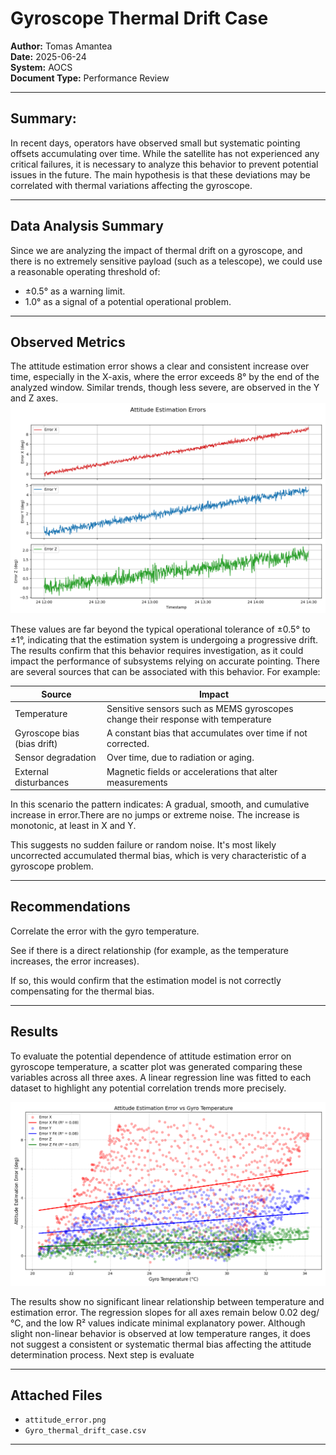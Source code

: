 
# Gyroscope Thermal Drift Case

**Author:** Tomas Amantea  
**Date:** 2025-06-24  
**System:** AOCS  
**Document Type:** Performance Review  

---

## Summary:

In recent days, operators have observed small but systematic pointing offsets accumulating over time. While the satellite has not experienced any critical failures, it is necessary to analyze this behavior to prevent potential issues in the future. The main hypothesis is that these deviations may be correlated with thermal variations affecting the gyroscope.


---

## Data Analysis Summary
Since we are analyzing the impact of thermal drift on a gyroscope, and there is no extremely sensitive payload (such as a telescope), we could use a reasonable operating threshold of:

* ±0.5° as a warning limit.
* 1.0° as a signal of a potential operational problem.
---

## Observed Metrics
The attitude estimation error shows a clear and consistent increase over time, especially in the X-axis, where the error exceeds 8° by the end of the analyzed window. Similar trends, though less severe, are observed in the Y and Z axes.
![Attitude Error](plots/attitude_error.png)

These values are far beyond the typical operational tolerance of ±0.5° to ±1°, indicating that the estimation system is undergoing a progressive drift. The results confirm that this behavior requires investigation, as it could impact the performance of subsystems relying on accurate pointing.
There are several sources that can be associated with this behavior. For example:


|Source| Impact|
|------|--------|
|Temperature|Sensitive sensors such as MEMS gyroscopes change their response with temperature|
|Gyroscope bias (bias drift)|A constant bias that accumulates over time if not corrected.|
|Sensor degradation|Over time, due to radiation or aging.|
|External disturbances|Magnetic fields or accelerations that alter measurements|


In this scenario the pattern indicates:
A gradual, smooth, and cumulative increase in error.There are no jumps or extreme noise.
The increase is monotonic, at least in X and Y.

This suggests no sudden failure or random noise. It's most likely uncorrected accumulated thermal bias, which is very characteristic of a gyroscope problem.


---

## Recommendations

Correlate the error with the gyro temperature.

See if there is a direct relationship (for example, as the temperature increases, the error increases).

If so, this would confirm that the estimation model is not correctly compensating for the thermal bias.

---
## Results

To evaluate the potential dependence of attitude estimation error on gyroscope temperature, a scatter plot was generated comparing these variables across all three axes. A linear regression line was fitted to each dataset to highlight any potential correlation trends more precisely.

![Error_Vs_T](plots/error_vs_gyro_temp.png)

The results show no significant linear relationship between temperature and estimation error. The regression slopes for all axes remain below 0.02 deg/°C, and the low R² values indicate minimal explanatory power. Although slight non-linear behavior is observed at low temperature ranges, it does not suggest a consistent or systematic thermal bias affecting the attitude determination process.
Next step is evaluate 

---
## Attached Files

- `attitude_error.png`
- `Gyro_thermal_drift_case.csv`


---


